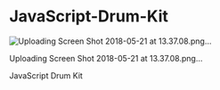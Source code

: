# JavaScript-Drum-Kit

![Uploading Screen Shot 2018-05-21 at 13.37.08.png…]()

Uploading Screen Shot 2018-05-21 at 13.37.08.png…



JavaScript Drum Kit
